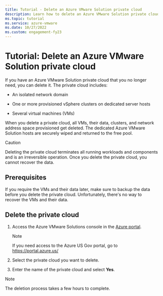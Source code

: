 ```yaml
---
title: Tutorial - Delete an Azure VMware Solution private cloud
description: Learn how to delete an Azure VMware Solution private cloud that you no longer need.
ms.topic: tutorial
ms.service: azure-vmware
ms.date: 10/27/2022
ms.custom: engagement-fy23
---
```


# Tutorial: Delete an Azure VMware Solution private cloud

If you have an Azure VMware Solution private cloud that you no longer need, you can delete it. The private cloud includes:

* An isolated network domain

* One or more provisioned vSphere clusters on dedicated server hosts

* Several virtual machines (VMs)

When you delete a private cloud, all VMs, their data, clusters, and network address space provisioned get deleted. The dedicated Azure VMware Solution hosts are securely wiped and returned to the free pool.

> [!CAUTION]
> Deleting the private cloud terminates all running workloads and components and is an irreversible operation. Once you delete the private cloud, you cannot recover the data.

## Prerequisites

If you require the VMs and their data later, make sure to backup the data before you delete the private cloud.  Unfortunately, there's no way to recover the VMs and their data.

## Delete the private cloud

1. Access the Azure VMware Solutions console in the [Azure portal](https://portal.azure.com).  
   
   >[!NOTE]
   >If you need access to the Azure US Gov portal, go to https://portal.azure.us/

2. Select the private cloud you want to delete.

3. Enter the name of the private cloud and select **Yes**.

>[!NOTE]
>The deletion process takes a few hours to complete.  
